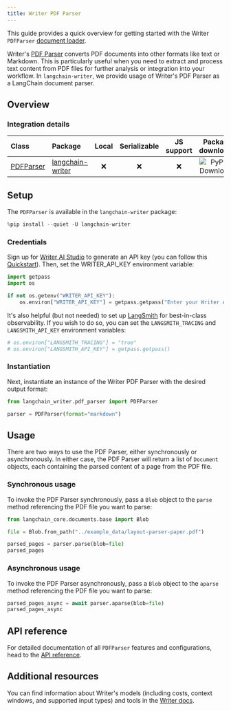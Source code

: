 ```yaml
---
title: Writer PDF Parser
---
```


This guide provides a quick overview for getting started with the Writer `PDFParser` [document loader](/oss/concepts/document_loaders/).

Writer's [PDF Parser](https://dev.writer.com/api-guides/api-reference/tool-api/pdf-parser#parse-pdf) converts PDF documents into other formats like text or Markdown. This is particularly useful when you need to extract and process text content from PDF files for further analysis or integration into your workflow. In `langchain-writer`, we provide usage of Writer's PDF Parser as a LangChain document parser.

## Overview

### Integration details
| Class                                                                                                                              | Package          | Local | Serializable | JS support |                                        Package downloads                                         |                                        Package latest                                         |
|:-----------------------------------------------------------------------------------------------------------------------------------|:-----------------| :---: | :---: |:----------:|:------------------------------------------------------------------------------------------------:|:---------------------------------------------------------------------------------------------:|
| [PDFParser](https://github.com/writer/langchain-writer/blob/main/langchain_writer/pdf_parser.py#L55) | [langchain-writer](https://pypi.org/project/langchain-writer/) |      ❌       |                                       ❌                                       | ❌ | ![PyPI - Downloads](https://img.shields.io/pypi/dm/langchain-writer?style=flat-square&label=%20) | ![PyPI - Version](https://img.shields.io/pypi/v/langchain-writer?style=flat-square&label=%20) |

## Setup

The `PDFParser` is available in the `langchain-writer` package:


```python
%pip install --quiet -U langchain-writer
```

### Credentials

Sign up for [Writer AI Studio](https://app.writer.com/aistudio/signup?utm_campaign=devrel) to generate an API key (you can follow this [Quickstart](https://dev.writer.com/api-guides/quickstart)). Then, set the WRITER_API_KEY environment variable:


```python
import getpass
import os

if not os.getenv("WRITER_API_KEY"):
    os.environ["WRITER_API_KEY"] = getpass.getpass("Enter your Writer API key: ")
```

It's also helpful (but not needed) to set up [LangSmith](https://smith.langchain.com/) for best-in-class observability. If you wish to do so, you can set the `LANGSMITH_TRACING` and `LANGSMITH_API_KEY` environment variables:


```python
# os.environ["LANGSMITH_TRACING"] = "true"
# os.environ["LANGSMITH_API_KEY"] = getpass.getpass()
```

### Instantiation

Next, instantiate an instance of the Writer PDF Parser with the desired output format:


```python
from langchain_writer.pdf_parser import PDFParser

parser = PDFParser(format="markdown")
```

## Usage

There are two ways to use the PDF Parser, either synchronously or asynchronously. In either case, the PDF Parser will return a list of `Document` objects, each containing the parsed content of a page from the PDF file.

### Synchronous usage

To invoke the PDF Parser synchronously, pass a `Blob` object to the `parse` method referencing the PDF file you want to parse:


```python
from langchain_core.documents.base import Blob

file = Blob.from_path("../example_data/layout-parser-paper.pdf")

parsed_pages = parser.parse(blob=file)
parsed_pages
```

### Asynchronous usage

To invoke the PDF Parser asynchronously, pass a `Blob` object to the `aparse` method referencing the PDF file you want to parse:


```python
parsed_pages_async = await parser.aparse(blob=file)
parsed_pages_async
```

## API reference

For detailed documentation of all `PDFParser` features and configurations, head to the [API reference](https://python.langchain.com/api_reference/writer/pdf_parser/langchain_writer.pdf_parser.PDFParser.html#langchain_writer.pdf_parser.PDFParser).

## Additional resources
You can find information about Writer's models (including costs, context windows, and supported input types) and tools in the [Writer docs](https://dev.writer.com/home).
